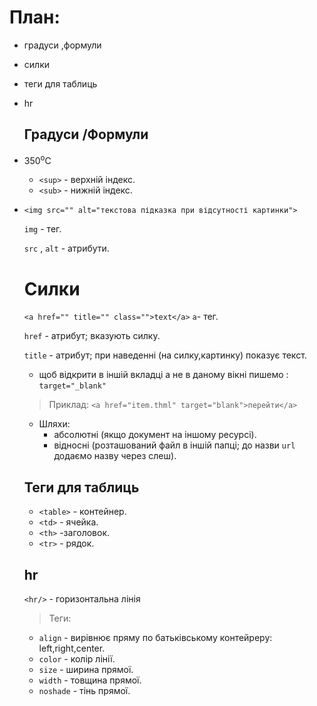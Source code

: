 # План:
* градуси ,формули
* силки
* теги для таблиць
* hr

  ## Градуси /Формули
* 350<sup>o</sup>C

  * `<sup>` - верхній індекс.
  * `<sub>` - нижній індекс.

* `<img src="" alt="текстова підказка при відсутності картинки">` 

  `img` - тег.

  `src` , `alt` - атрибути.

  # Силки
  `<a href="" title="" class="">text</a>`
  `a`- тег.

  `href` - атрибут; вказують силку.

  `title` - атрибут; при наведенні (на силку,картинку) показує текст.

  * щоб відкрити в іншій вкладці а не в даному вікні пишемо : `target="_blank"`

  >Приклад: 
  `<a href="item.thml" target="blank">перейти</a>`
  * Шляхи:
    * абсолютні (якщо документ на іншому ресурсі).
    * відносні (розташований файл в іншій папці; до назви `url` додаємо назву через слеш).

  ## Теги для таблиць
  * `<table>` - контейнер.
  * `<td>` - ячейка.
  * `<th>` -заголовок.
  * `<tr>` - рядок.

  ## hr
  `<hr/>` - горизонтальна лінія
  >Теги:
    * `align` - вирівнює пряму по батьківському контейреру: left,right,center.
    * `color` - колір лінії.
    * `size` - ширина прямої.
    * `width` - товщина прямої.
    * `noshade` - тінь прямої.